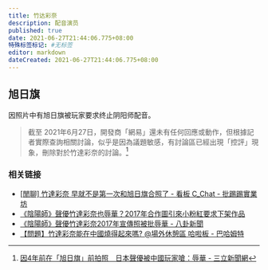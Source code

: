 ```yaml
---
title: 竹达彩奈
description: 配音演员
published: true
date: 2021-06-27T21:44:06.775+08:00
特殊标签标记: #无标签
editor: markdown
dateCreated: 2021-06-27T21:44:06.775+08:00
---
```


## 旭日旗

因照片中有旭日旗被玩家要求终止阴阳师配音。

> 截至 2021年6月27日，開發商「網易」還未有任何回應或動作，但根據記者實際查詢相關討論，似乎是因為議題敏感，有討論區已經出現「控評」現象，刪除對於竹達彩奈的討論。[^Taketatsu_Ayana_mikasa]

[^Taketatsu_Ayana_mikasa]: [因4年前在「旭日旗」前拍照　日本聲優被中國玩家嗆：辱華 - 三立新聞網](https://web.archive.org/web/20210627134813/https://www.setn.com/News.aspx?NewsID=959532)

### 相关链接

+ [[閒聊] 竹達彩奈 早就不是第一次和旭日旗合照了 - 看板 C_Chat - 批踢踢實業坊](https://web.archive.org/web/20210627134610/https://www.ptt.cc/bbs/C_Chat/M.1624792905.A.0B8.html)
+ [《陰陽師》聲優竹達彩奈也辱華？2017年合作圖引來小粉紅要求下架作品](https://web.archive.org/web/20210627134816/https://tw.news.yahoo.com/china-anti-china-051322395.html)
+ [《陰陽師》聲優竹達彩奈2017年宣傳照被批辱華 - 八卦新聞](https://web.archive.org/web/20210627145314/https://www.league-funny.com/gossiping/article-190955)
+ [【問題】竹達彩奈能在中國燒得起來嗎? @場外休憩區 哈啦板 - 巴哈姆特](https://archive.is/tItnz "https://forum.gamer.com.tw/C.php?bsn=60076&snA=6424834")
